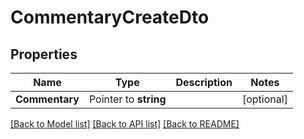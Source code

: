 # CommentaryCreateDto

## Properties

Name | Type | Description | Notes
------------ | ------------- | ------------- | -------------
**Commentary** | Pointer to **string** |  | [optional] 

[[Back to Model list]](../README.md#documentation-for-models) [[Back to API list]](../README.md#documentation-for-api-endpoints) [[Back to README]](../README.md)


